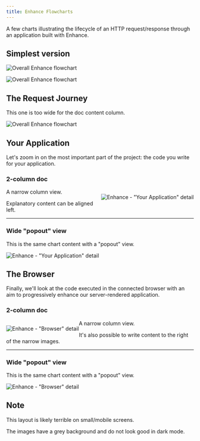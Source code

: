 ```yaml
---
title: Enhance Flowcharts
---
```


A few charts illustrating the lifecycle of an HTTP request/response through an application built with Enhance.

## Simplest version

![Overall Enhance flowchart](img/charts/simple-themed.png)

![Overall Enhance flowchart](img/charts/simple.png)

## The Request Journey

This one is too wide for the doc content column.

![Overall Enhance flowchart](img/charts/enhance-chart.png)

## Your Application

Let's zoom in on the most important part of the project: the code you write for your application.

### 2-column doc

<div class="ml1" style="float:right">

![Enhance - "Your Application" detail](img/charts/enhance-chart-your-app.png)

</div>

A narrow column view.

Explanatory content can be aligned left.

<hr class="block mt3 mb3 border1" style="clear:both" />

### Wide "popout" view

This is the same chart content with a "popout" view.

![Enhance - "Your Application" detail](img/charts/enhance-chart-your-app-popout.png)

## The Browser

Finally, we'll look at the code executed in the connected browser with an aim to progressively enhance our server-rendered application.

### 2-column doc

<div class="mr1" style="float:left">

![Enhance - "Browser" detail](img/charts/enhance-chart-browser.png)

</div>

A narrow column view.

It's also possible to write content to the right of the narrow images.

<hr class="block mt3 mb3 border1" style="clear:both" />

### Wide "popout" view

This is the same chart content with a "popout" view.

![Enhance - "Browser" detail](img/charts/enhance-chart-browser-popout.png)

## Note

This layout is likely terrible on small/mobile screens.

The images have a grey background and do not look good in dark mode.
